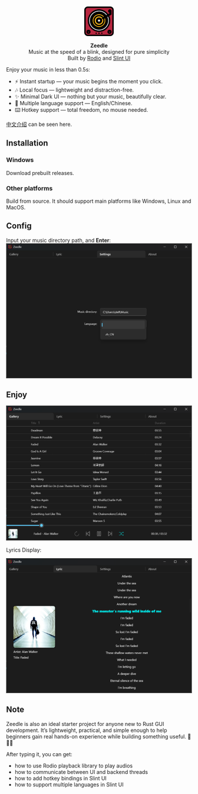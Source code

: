 <p align="center">
  <picture align="center">
    <img alt="logo" width="80px" src="ui/cover.svg">
  </picture>
</p>
<p align="center"> 
    <b>Zeedle</b></br>
    Music at the speed of a blink, designed for pure simplicity</br>
    Built by <a href="https://github.com/RustAudio/rodio">Rodio</a> and <a href="https://slint.dev">Slint UI</a></br>
</p>

Enjoy your music in less than 0.5s:
- ⚡ Instant startup — your music begins the moment you click.
- 🎶 Local focus — lightweight and distraction-free.
- ✨ Minimal Dark UI — nothing but your music, beautifully clear.
- 🦜 Multiple language support — English/Chinese.
- ⌨️ Hotkey support — total freedom, no mouse needed.

<a href="README-zh.md">中文介绍</a> can be seen here.

## Installation
### Windows
Download prebuilt releases.
### Other platforms
Build from source. It should support main platforms like Windows, Linux and MacOS. 

## Config
Input your music directory path, and **Enter**:
![p3](assets/p3.png)

## Enjoy
![p1](assets/p1.png)

Lyrics Display:

![p1](assets/p2.png)

## Note
Zeedle is also an ideal starter project for anyone new to Rust GUI development.
It’s lightweight, practical, and simple enough to help beginners gain real hands-on experience while building something useful. 🤗🤗🤗

After typing it, you can get: 
- how to use Rodio playback library to play audios
- how to communicate between UI and backend threads
- how to add hotkey bindings in Slint UI
- how to support multiple languages in Slint UI
